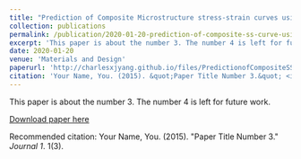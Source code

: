 ```yaml
---
title: "Prediction of Composite Microstructure stress-strain curves using convolutional neural network"
collection: publications
permalink: /publication/2020-01-20-prediction-of-composite-ss-curve-using-cnn
excerpt: 'This paper is about the number 3. The number 4 is left for future work.'
date: 2020-01-20
venue: 'Materials and Design'
paperurl: 'http://charlesxjyang.github.io/files/PredictionofCompositeSSCurveusingCNN.pdf'
citation: 'Your Name, You. (2015). &quot;Paper Title Number 3.&quot; <i>Journal 1</i>. 1(3).'
---
```

This paper is about the number 3. The number 4 is left for future work.

[Download paper here](http://charlesxjyang.github.io/files/PredictionofCompositeSSCurveusingCNN.pdf)

Recommended citation: Your Name, You. (2015). "Paper Title Number 3." <i>Journal 1</i>. 1(3).